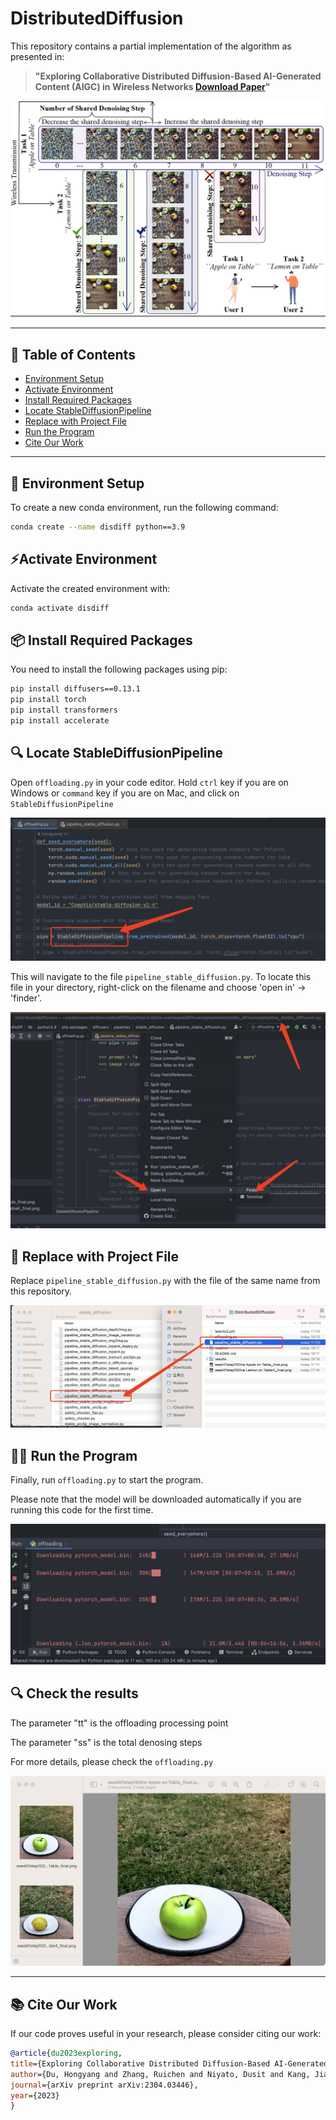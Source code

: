 # DistributedDiffusion

This repository contains a partial implementation of the algorithm as presented in:

> **"Exploring Collaborative Distributed Diffusion-Based AI-Generated Content (AIGC) in Wireless Networks [Download Paper](mag_paper.pdf)"**

![System Model](readme/img0.png)

---

## 📝 Table of Contents
- [Environment Setup](#-environment-setup)
- [Activate Environment](#-activate-environment)
- [Install Required Packages](#-install-required-packages)
- [Locate StableDiffusionPipeline](#-locate-stablediffusionpipeline)
- [Replace with Project File](#-replace-with-project-file)
- [Run the Program](#-run-the-program)
- [Cite Our Work](#-cite-our-work)

---

## 🔧 Environment Setup
To create a new conda environment, run the following command:

```bash
conda create --name disdiff python==3.9
```
## ⚡Activate Environment
Activate the created environment with:
```bash
conda activate disdiff
```

## 📦 Install Required Packages
You need to install the following packages using pip:
```bash
pip install diffusers==0.13.1
pip install torch
pip install transformers
pip install accelerate
```

## 🔍 Locate StableDiffusionPipeline
Open `offloading.py` in your code editor. Hold `ctrl` key if you are on Windows or `command` key if you are on Mac, and click on `StableDiffusionPipeline`

![Location of StableDiffusionPipeline](readme/img1.png)

This will navigate to the file `pipeline_stable_diffusion.py`. To locate this file in your directory, right-click on the filename and choose 'open in' -> 'finder'.

![Location of StableDiffusionPipeline](readme/img2.png)

## 🔄 Replace with Project File
Replace `pipeline_stable_diffusion.py` with the file of the same name from this repository.

![Replace `pipeline_stable_diffusion.py`](readme/img3.png)

## 🏃‍♀️ Run the Program
Finally, run `offloading.py` to start the program.

 Please note that the model will be downloaded automatically if you are running this code for the first time.
 
![Download Automatically](readme/img4.png)

## 🔍 Check the results

The parameter "tt" is the offloading processing point

The parameter "ss" is the total denosing steps

For more details, please check the `offloading.py`

![Results](readme/img5.png)
 
---

## 📚 Cite Our Work

If our code proves useful in your research, please consider citing our work:

```bibtex
@article{du2023exploring,
title={Exploring Collaborative Distributed Diffusion-Based AI-Generated Content (AIGC) in Wireless Networks},
author={Du, Hongyang and Zhang, Ruichen and Niyato, Dusit and Kang, Jiawen and Xiong, Zehui and Kim, Dong In and Poor, H Vincent and others},
journal={arXiv preprint arXiv:2304.03446},
year={2023}
}
```

